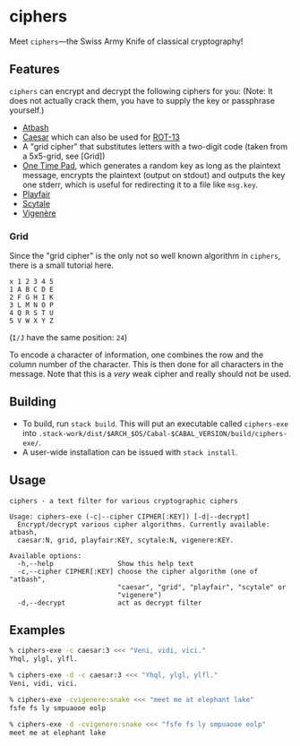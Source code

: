 # ciphers

Meet `ciphers`—the Swiss Army Knife of classical cryptography!

## Features
`ciphers` can encrypt and decrypt the following ciphers for you:
(Note: It does not actually crack them, you have to supply the key or passphrase yourself.)

* [Atbash](https://en.wikipedia.org/wiki/Atbash)
* [Caesar](https://en.wikipedia.org/wiki/Caesar_cipher) which can also be used for [ROT-13](https://en.wikipedia.org/wiki/Rot13)
* A "grid cipher" that substitutes letters with a two-digit code (taken from a 5x5-grid, see [Grid])
* [One Time Pad](https://en.wikipedia.org/wiki/One-time_pad), which generates a
  random key as long as the plaintext message, encrypts the plaintext (output on
  stdout) and outputs the key one stderr, which is useful for redirecting it to
  a file like `msg.key`.
* [Playfair](https://en.wikipedia.org/wiki/Playfair_cipher)
* [Scytale](https://en.wikipedia.org/wiki/Scytale)
* [Vigenère](https://en.wikipedia.org/wiki/Vigen%C3%A8re_cipher)

### Grid

Since the "grid cipher" is the only not so well known algorithm in `ciphers`, there is a small tutorial here.

```
x 1 2 3 4 5
1 A B C D E
2 F G H I K
3 L M N O P
4 Q R S T U
5 V W X Y Z
```
(`I/J` have the same position: `24`)

To encode a character of information, one combines the row and the column number of the character.
This is then done for all characters in the message. Note that this is a _very_ weak cipher and really
should not be used.

## Building

* To build, run `stack build`. This will put an executable called `ciphers-exe` into
  `.stack-work/dist/$ARCH_$OS/Cabal-$CABAL_VERSION/build/ciphers-exe/`.
* A user-wide installation can be issued with `stack install`.

## Usage

```
ciphers - a text filter for various cryptographic ciphers

Usage: ciphers-exe (-c|--cipher CIPHER[:KEY]) [-d|--decrypt]
  Encrypt/decrypt various cipher algorithms. Currently available: atbash,
  caesar:N, grid, playfair:KEY, scytale:N, vigenere:KEY.

Available options:
  -h,--help                Show this help text
  -c,--cipher CIPHER[:KEY] choose the cipher algorithm (one of "atbash",
                           "caesar", "grid", "playfair", "scytale" or
                           "vigenere")
  -d,--decrypt             act as decrypt filter
```

## Examples

```sh
% ciphers-exe -c caesar:3 <<< "Veni, vidi, vici."
Yhql, ylgl, ylfl.

% ciphers-exe -d -c caesar:3 <<< "Yhql, ylgl, ylfl."
Veni, vidi, vici.

% ciphers-exe -cvigenere:snake <<< "meet me at elephant lake"
fsfe fs ly smpuaooe eolp

% ciphers-exe -d -cvigenere:snake <<< "fsfe fs ly smpuaooe eolp"
meet me at elephant lake
```
